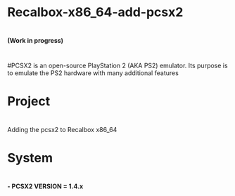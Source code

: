 # 
# Recalbox-x86_64-add-pcsx2
#
**(Work in progress)**
#
#PCSX2 is an open-source PlayStation 2 (AKA PS2) emulator. Its purpose is to emulate the PS2 hardware with many additional features
#
# Project 
#
Adding the pcsx2 to Recalbox x86_64

#
# System
#

**- PCSX2 VERSION = 1.4.x**
